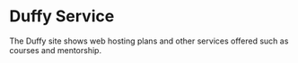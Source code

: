 # Duffy Service

The Duffy site shows web hosting plans and other services offered such as courses and mentorship.
